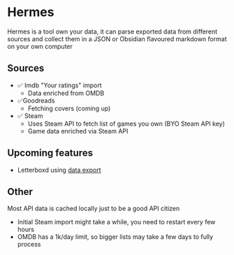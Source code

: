 # Hermes

Hermes is a tool own your data, it can parse exported data from different sources and collect them in a JSON or Obsidian flavoured markdown format on your own computer

## Sources

- ✅ Imdb "Your ratings" import
  - Data enriched from OMDB
- ✅Goodreads
  - Fetching covers (coming up)
- ✅ Steam
  - Uses Steam API to fetch list of games you own (BYO Steam API key)
  - Game data enriched via Steam API

## Upcoming features

- Letterboxd using [data export](https://letterboxd.com/user/exportdata/)

## Other

Most API data is cached locally just to be a good API citizen

- Initial Steam import might take a while, you need to restart every few hours
- OMDB has a 1k/day limit, so bigger lists may take a few days to fully process
